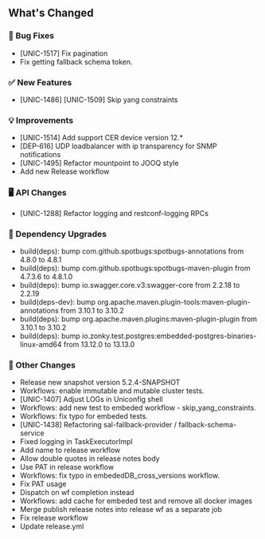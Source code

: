 <!-- Release notes generated using configuration in .github/release.yml at 5.2.4 -->

## What's Changed
### 🐞 Bug Fixes
* [UNIC-1517] Fix pagination
* Fix getting fallback schema token.
### ✅ New Features
* [UNIC-1486] [UNIC-1509] Skip yang constraints 
### 💡 Improvements
* [UNIC-1514] Add support CER device version 12.*
* [DEP-616] UDP loadbalancer with ip transparency for SNMP notifications
* [UNIC-1495] Refactor mountpoint to JOOQ style
* Add new Release workflow
### 🖥️ API Changes
* [UNIC-1288] Refactor logging and restconf-logging RPCs
### 🔨 Dependency Upgrades
* build(deps): bump com.github.spotbugs:spotbugs-annotations from 4.8.0 to 4.8.1
* build(deps): bump com.github.spotbugs:spotbugs-maven-plugin from 4.7.3.6 to 4.8.1.0
* build(deps): bump io.swagger.core.v3:swagger-core from 2.2.18 to 2.2.19
* build(deps-dev): bump org.apache.maven.plugin-tools:maven-plugin-annotations from 3.10.1 to 3.10.2
* build(deps): bump org.apache.maven.plugins:maven-plugin-plugin from 3.10.1 to 3.10.2
* build(deps): bump io.zonky.test.postgres:embedded-postgres-binaries-linux-amd64 from 13.12.0 to 13.13.0
### 🔧 Other Changes
* Release new snapshot version 5.2.4-SNAPSHOT
* Workflows: enable immutable and mutable cluster tests.
* [UNIC-1407] Adjust LOGs in Uniconfig shell
* Workflows: add new test to embeded workflow - skip_yang_constraints.
* Workflows: fix typo for embeded tests.
* [UNIC-1438] Refactoring sal-fallback-provider / fallback-schema-service
* Fixed logging in TaskExecutorImpl
* Add name to release workflow
* Allow double quotes in release notes body
* Use PAT in release workflow
* Workflows: fix typo in embededDB_cross_versions workflow.
* Fix PAT usage
* Dispatch on wf completion instead
* Workflows: add cache for embeded test and remove all docker images
* Merge publish release notes into release wf as a separate job
* Fix release workflow
* Update release.yml
